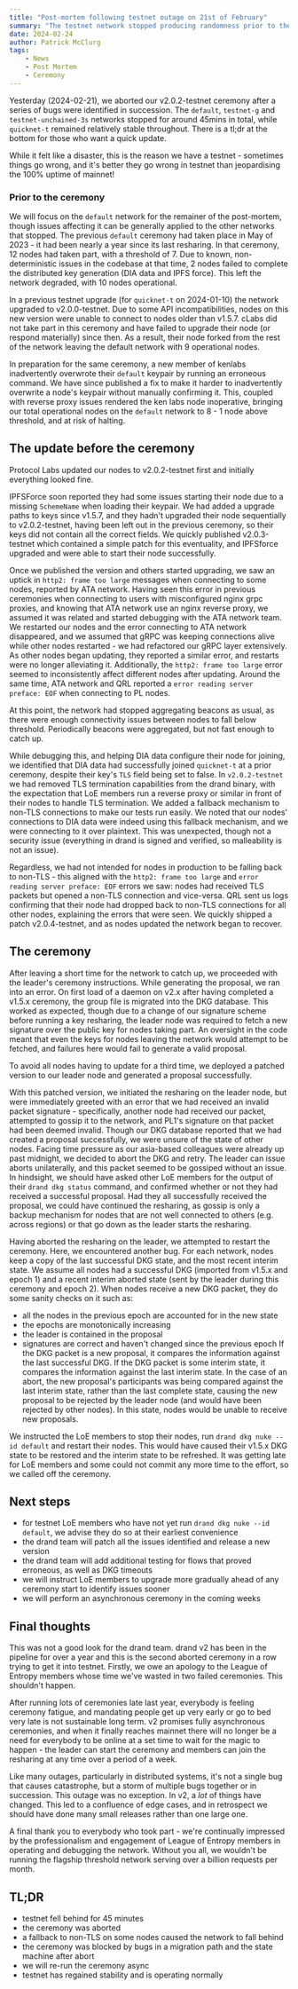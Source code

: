 ```yaml
---
title: "Post-mortem following testnet outage on 21st of February"
summary: "The testnet network stopped producing randomness prior to the v2 ceremony, and we break down the reasons why"
date: 2024-02-24
author: Patrick McClurg
tags:
    - News
    - Post Mortem
    - Ceremony
---
```


Yesterday (2024-02-21), we aborted our v2.0.2-testnet ceremony after a series of bugs were identified in succession. The `default`, `testnet-g` and `testnet-unchained-3s` networks stopped for around 45mins in total, while `quicknet-t` remained relatively stable throughout.
There is a tl;dr at the bottom for those who want a quick update.

While it felt like a disaster, this is the reason we have a testnet - sometimes things go wrong, and it's better they go wrong in testnet than jeopardising the 100% uptime of mainnet! 


### Prior to the ceremony
We will focus on the `default` network for the remainer of the post-mortem, though issues affecting it can be generally applied to the other networks that stopped.
The previous `default` ceremony had taken place in May of 2023 - it had been nearly a year since its last resharing. 
In that ceremony, 12 nodes had taken part, with a threshold of 7. Due to known, non-deterministic issues in the codebase at that time, 2 nodes failed to complete the distributed key generation (DIA data and IPFS force). This left the network degraded, with 10 nodes operational.

In a previous testnet upgrade (for `quicknet-t` on 2024-01-10) the network upgraded to v2.0.0-testnet. Due to some API incompatibilities, nodes on this new version were unable to connect to nodes older than v1.5.7. 
cLabs did not take part in this ceremony and have failed to upgrade their node (or respond materially) since then. As a result, their node forked from the rest of the network leaving the default network with 9 operational nodes.

In preparation for the same ceremony, a new member of kenlabs inadvertently overwrote their `default` keypair by running an erroneous command. We have since published a fix to make it harder to inadvertently overwrite a node's keypair without manually confirming it. This, coupled with reverse proxy issues rendered the ken labs node inoperative, bringing our total operational nodes on the `default` network to 8 - 1 node above threshold, and at risk of halting.
## The update before the ceremony
Protocol Labs updated our nodes to v2.0.2-testnet first and initially everything looked fine.

IPFSForce soon reported they had some issues starting their node due to a missing `SchemeName` when loading their keypair. We had added a upgrade paths to keys since v1.5.7, and they hadn't upgraded their node sequentially to v2.0.2-testnet, having been left out in the previous ceremony, so their keys did not contain all the correct fields.
We quickly published v2.0.3-testnet which contained a simple patch for this eventuality, and IPFSforce upgraded and were able to start their node successfully.

Once we published the version and others started upgrading, we saw an uptick in `http2: frame too large` messages when connecting to some nodes, reported by ATA network.
Having seen this error in previous ceremonies when connecting to users with misconfigured nginx grpc proxies, and knowing that ATA network use an nginx reverse proxy, we assumed it was related and started debugging with the ATA network team.
We restarted our nodes and the error connecting to ATA network disappeared, and we assumed that gRPC was keeping connections alive while other nodes restarted - we had refactored our gRPC layer extensively.
As other nodes began updating, they reported a similar error, and restarts were no longer alleviating it. Additionally, the `http2: frame too large` error seemed to inconsistently affect different nodes after updating.
Around the same time, ATA network and QRL reported a `error reading server preface: EOF` when connecting to PL nodes.

At this point, the network had stopped aggregating beacons as usual, as there were enough connectivity issues between nodes to fall below threshold. Periodically beacons were aggregated, but not fast enough to catch up.

While debugging this, and helping DIA data configure their node for joining, we identified that DIA data had successfully joined `quicknet-t` at a prior ceremony, despite their key's `TLS` field being set to false. 
In `v2.0.2-testnet` we had removed TLS termination capabilities from the drand binary, with the expectation that LoE members run a reverse proxy or similar in front of their nodes to handle TLS termination. We added a fallback mechanism to non-TLS connections to make our tests run easily. We noted that our nodes' connections to DIA data were indeed using this fallback mechanism, and we were connecting to it over plaintext. This was unexpected, though not a security issue (everything in drand is signed and verified, so malleability is not an issue).

Regardless, we had not intended for nodes in production to be falling back to non-TLS - this aligned with the `http2: frame too large` and `error reading server preface: EOF` errors we saw: nodes had received TLS packets but opened a non-TLS connection and vice-versa.
QRL sent us logs confirming that their node had dropped back to non-TLS connections for all other nodes, explaining the errors that were seen.
We quickly shipped a patch v2.0.4-testnet, and as nodes updated the network began to recover.

## The ceremony
After leaving a short time for the network to catch up, we proceeded with the leader's ceremony instructions.
While generating the proposal, we ran into an error.
On first load of a daemon on v2.x after having completed a v1.5.x ceremony, the group file is migrated into the DKG database. This worked as expected, though due to a change of our signature scheme before running a key resharing, the leader node was required to fetch a new signature over the public key for nodes taking part. An oversight in the code meant that even the keys for nodes leaving the network would attempt to be fetched, and failures here would fail to generate a valid proposal.

To avoid all nodes having to update for a third time, we deployed a patched version to our leader node and generated a proposal successfully.

With this patched version, we initiated the resharing on the leader node, but were immediately greeted with an error that we had received an invalid packet signature - specifically, another node had received our packet, attempted to gossip it to the network, and PL1's signature on that packet had been deemed invalid.
Though our DKG database reported that we had created a proposal successfully, we were unsure of the state of other nodes. Facing time pressure as our asia-based colleagues were already up past midnight, we decided to abort the DKG and retry. The leader can issue aborts unilaterally, and this packet seemed to be gossiped without an issue.
In hindsight, we should have asked other LoE members for the output of their `drand dkg status` command, and confirmed whether or not they had received a successful proposal.
Had they all successfully received the proposal, we could have continued the resharing, as gossip is only a backup mechanism for nodes that are not well connected to others (e.g. across regions) or that go down as the leader starts the resharing.

Having aborted the resharing on the leader, we attempted to restart the ceremony. Here, we encountered another bug. For each network, nodes keep a copy of the last successful DKG state, and the most recent interim state. We assume all nodes had a successful DKG (imported from v1.5.x and epoch 1) and a recent interim aborted state (sent by the leader during this ceremony and epoch 2).
When nodes receive a new DKG packet, they do some sanity checks on it such as: 
- all the nodes in the previous epoch are accounted for in the new state
- the epochs are monotonically increasing
- the leader is contained in the proposal
- signatures are correct and haven't changed since the previous epoch
If the DKG packet is a new proposal, it compares the information against the last successful DKG.
If the DKG packet is some interim state, it compares the information against the last interim state.
In the case of an abort, the new proposal's participants was being compared against the last interim state, rather than the last complete state, causing the new proposal to be rejected by the leader node (and would have been rejected by other nodes).
In this state, nodes would be unable to receive new proposals.

We instructed the LoE members to stop their nodes, run `drand dkg nuke --id default` and restart their nodes. This would have caused their v1.5.x DKG state to be restored and the interim state to be refreshed.
It was getting late for LoE members and some could not commit any more time to the effort, so we called off the ceremony.

## Next steps
- for testnet LoE members who have not yet run `drand dkg nuke --id default`, we advise they do so at their earliest convenience
- the drand team will patch all the issues identified and release a new version
- the drand team will add additional testing for flows that proved erroneous, as well as DKG timeouts
- we will instruct LoE members to upgrade more gradually ahead of any ceremony start to identify issues sooner
- we will perform an asynchronous ceremony in the coming weeks

## Final thoughts
This was not a good look for the drand team. drand v2 has been in the pipeline for over a year and this is the second aborted ceremony in a row trying to get it into testnet.
Firstly, we owe an apology to the League of Entropy members whose time we've wasted in two failed ceremonies. This shouldn't happen. 

After running lots of ceremonies late last year, everybody is feeling ceremony fatigue, and mandating people get up very early or go to bed very late is not sustainable long term. 
v2 promises fully asynchronous ceremonies, and when it finally reaches mainnet there will no longer be a need for everybody to be online at a set time to wait for the magic to happen - the leader can start the ceremony and members can join the resharing at any time over a period of a week.

Like many outages, particularly in distributed systems, it's not a single bug that causes catastrophe, but a storm of multiple bugs together or in succession. This outage was no exception. In v2, a _lot_ of things have changed. This led to a confluence of edge cases, and in retrospect we should have done many small releases rather than one large one.

A final thank you to everybody who took part - we're continually impressed by the professionalism and engagement of League of Entropy members in operating and debugging the network. Without you all, we wouldn't be running the flagship threshold network serving over a billion requests per month.


## TL;DR
- testnet fell behind for 45 minutes
- the ceremony was aborted
- a fallback to non-TLS on some nodes caused the network to fall behind
- the ceremony was blocked by bugs in a migration path and the state machine after abort
- we will re-run the ceremony async
- testnet has regained stability and is operating normally
